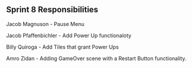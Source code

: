 Sprint 8 Responsibilities
-------------------------
Jacob Magnuson - Pause Menu

Jacob Pfaffenbichler - Add Power Up functionaloty

Billy Quiroga - Add Tiles that grant Power Ups

Amro Zidan - Adding GameOver scene with a Restart Button functionality.